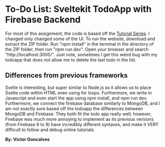 # To-Do List: Sveltekit TodoApp with Firebase Backend
For most of this assignment, the code is based off the [Tutorial Series](https://www.youtube.com/playlist?list=PLm_Qt4aKpfKiGbdjaHdOpry6Neza0etxZ). I changed only changed some of the UI. To run the website, download and extract the ZIP folder. Run "npm install" in the terminal in the directory of the ZIP folder, then run "npm run dev". Open your browser and search "http://localhost:3000/". Just note, sometimes I get this weird bug with my todoapp that does not allow me to delete the last todo in the list.  

## Differences from previous frameworks
Svelte is interesting, but super similar to Node.js as it allows us to place Svelte code within HTML even using for loops. Furthermore, we write in Javascript and even start the app using npm install, and npm run dev. Furthermore, we connect the firebase database similarly to MongoDB, and I am not exactly sure based off the todoapp the differences between MongoDB and Firebase. They both fit the todo app really well; however, Firebase was much more annoying to implement as its previous versions (from Firebase 8 to 9) have incredibly different syntaxes, and make it VERY difficult to follow and debug online tutorials. 

**By: Victor Goncalves**